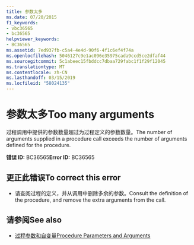 ```yaml
---
title: 参数太多
ms.date: 07/20/2015
f1_keywords:
- vbc36565
- bc36565
helpviewer_keywords:
- BC36565
ms.assetid: 7ed937fb-c5a4-4e4d-90f6-4f1c6ef4f74a
ms.openlocfilehash: 5046127c9e1ac096e35975cada9ccd5ce2dfaf44
ms.sourcegitcommit: 5c1abeec15fbddcc7dbaa729fabc1f1f29f12045
ms.translationtype: MT
ms.contentlocale: zh-CN
ms.lasthandoff: 03/15/2019
ms.locfileid: "58024135"
---
```

# <a name="too-many-arguments"></a><span data-ttu-id="32898-102">参数太多</span><span class="sxs-lookup"><span data-stu-id="32898-102">Too many arguments</span></span>
<span data-ttu-id="32898-103">过程调用中提供的参数数量超过为过程定义的参数数量。</span><span class="sxs-lookup"><span data-stu-id="32898-103">The number of arguments supplied in a procedure call exceeds the number of arguments defined for the procedure.</span></span>  
  
 <span data-ttu-id="32898-104">**错误 ID:** BC36565</span><span class="sxs-lookup"><span data-stu-id="32898-104">**Error ID:** BC36565</span></span>  
  
## <a name="to-correct-this-error"></a><span data-ttu-id="32898-105">更正此错误</span><span class="sxs-lookup"><span data-stu-id="32898-105">To correct this error</span></span>  
  
-   <span data-ttu-id="32898-106">请查阅过程的定义，并从调用中删除多余的参数。</span><span class="sxs-lookup"><span data-stu-id="32898-106">Consult the definition of the procedure, and remove the extra arguments from the call.</span></span>  
  
## <a name="see-also"></a><span data-ttu-id="32898-107">请参阅</span><span class="sxs-lookup"><span data-stu-id="32898-107">See also</span></span>

- [<span data-ttu-id="32898-108">过程参数和自变量</span><span class="sxs-lookup"><span data-stu-id="32898-108">Procedure Parameters and Arguments</span></span>](../../visual-basic/programming-guide/language-features/procedures/procedure-parameters-and-arguments.md)
